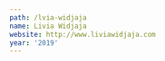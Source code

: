 ```yaml
---
path: /lvia-widjaja
name: Livia Widjaja
website: http://www.liviawidjaja.com
year: '2019'
---
```

